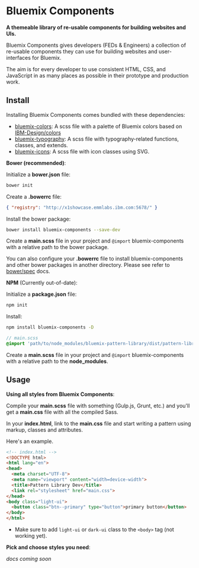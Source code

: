 # Bluemix Components

**A themeable library of re-usable components for building websites and UIs.**

Bluemix Components gives developers (FEDs & Engineers) a collection of re-usable components they can use for building websites and user-interfaces for Bluemix.

The aim is for every developer to use consistent HTML, CSS, and JavaScript in as many places as possible in their prototype and production work.

## Install

Installing Bluemix Components comes bundled with these dependencies:

- [bluemix-colors](): A scss file with a palette of Bluemix colors based on [IBM-Design/colors](https://github.com/IBM-Design/colors)
- [bluemix-typography](): A scss file with typography-related functions, classes, and extends.
- [bluemix-icons](): A scss file with icon classes using SVG.

**Bower (recommended)**:

Initialize a **bower.json** file:
```bash
bower init
```

Create a **.bowerrc** file:
```json
{ "registry": "http://x1showcase.emmlabs.ibm.com:5678/" }
```

Install the bower package:

```bash
bower install bluemix-components --save-dev
```

Create a **main.scss** file in your project and `@import` bluemix-components with a relative path to the bower package.

You can also configure your **.bowerrc** file to install bluemix-components and other bower packages in another directory. Please see refer to [bower/spec](https://github.com/bower/spec/blob/master/config.md#directory) docs.

**NPM** (Currently out-of-date):

Initialize a **package.json** file:
```bash
npm init
```

Install:

```bash
npm install bluemix-components -D
```

```scss
// main.scss
@import 'path/to/node_modules/bluemix-pattern-library/dist/pattern-library';
```

Create a **main.scss** file in your project and `@import` bluemix-components with a relative path to the **node_modules**.

## Usage

**Using all styles from Bluemix Components**:

Compile your **main.scss** file with something (Gulp.js, Grunt, etc.) and you'll get a **main.css** file with all the compiled Sass.

In your **index.html**, link to the **main.css** file and start writing a pattern using markup, classes and attributes.

Here's an example.

```html
<!-- index.html -->
<!DOCTYPE html>
<html lang="en">
<head>
  <meta charset="UTF-8">
  <meta name="viewport" content="width=device-width">
  <title>Pattern Library Dev</title>
  <link rel="stylesheet" href="main.css">
</head>
<body class="light-ui">
  <button class="btn--primary" type="button">primary button</button>
</body>
</html>
```
- Make sure to add `light-ui` or `dark-ui` class to the `<body>` tag (not working yet).

**Pick and choose styles you need**:

*docs coming soon*
